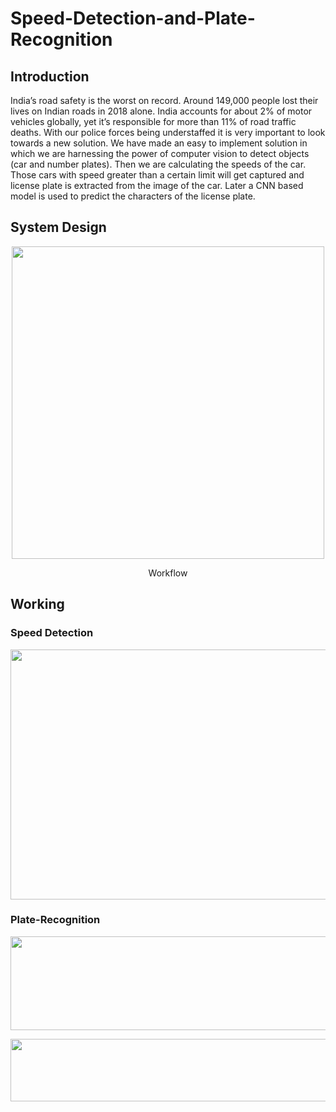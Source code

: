 # Speed-Detection-and-Plate-Recognition

## Introduction
India’s road safety is the worst on record. Around 149,000 people lost their lives on Indian roads in 2018 alone. India accounts for about 2% of motor vehicles globally, yet it’s responsible for more than 11% of road traffic deaths.
With our police forces being understaffed it is very important to look towards a new solution. We have made an easy to implement solution in which we are harnessing the power of computer vision to detect objects (car and number plates). Then we are calculating the speeds of the car. Those cars with speed greater than a certain limit will get captured and license plate is extracted from the image of the car. Later a CNN based model is used to predict the characters of the license plate.

## System Design
<p align="center">
  <img 
    width="500"
    height="500"
    src="https://user-images.githubusercontent.com/62704202/176505384-24e549e4-6873-42a6-adac-a83f9903738d.png"
  >
</p>

<p align="center">
  Workflow
</p>

## Working
### Speed Detection
<p align="center">
  <img 
    width="700"
    height="400"
    src="https://user-images.githubusercontent.com/62704202/176506011-d8d22a42-e0a4-4432-ba04-15dac5c3a9ab.png"
  >
</p>

### Plate-Recognition
<p align="center">
  <img 
    width=900"
    height="150"
    src="https://user-images.githubusercontent.com/62704202/176506735-f089ac4c-7c2f-4b63-a4d0-09d101c8e31e.png"
  >
</p>

<p align="center">
  <img 
    width=1000"
    height="100"
    src="https://user-images.githubusercontent.com/62704202/176507079-9c842b2f-193d-4b71-9071-2ad6e6934098.png"
  >
</p>
